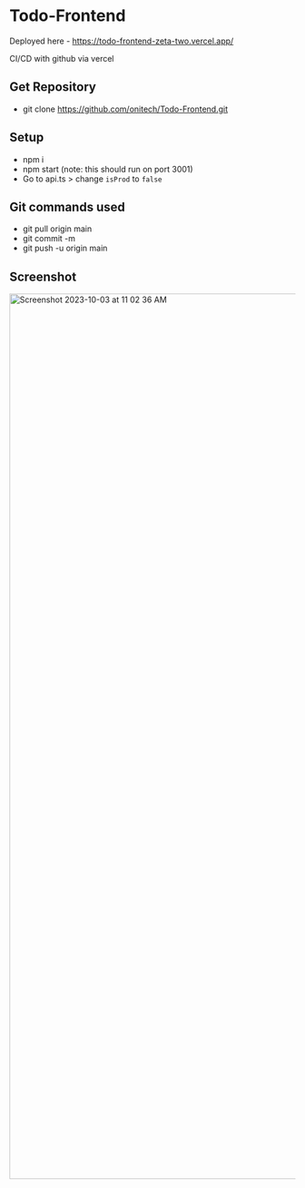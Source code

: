 # Todo-Frontend
Deployed here - https://todo-frontend-zeta-two.vercel.app/

CI/CD with github via vercel


## Get Repository
- git clone https://github.com/onitech/Todo-Frontend.git

## Setup
- npm i
- npm start (note: this should run on port 3001)
- Go to api.ts > change `isProd` to `false`

## Git commands used 
- git pull origin main
- git commit -m 
- git push -u origin main

## Screenshot
<img width="1561" alt="Screenshot 2023-10-03 at 11 02 36 AM" src="https://github.com/onitech/Todo-Frontend/assets/56508599/3c8a3806-3bf1-455c-bbcf-fa370f27e76a">
